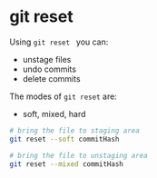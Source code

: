# git reset

Using `git reset ` you can:

- unstage files
- undo commits
- delete commits

The modes of `git reset` are:

- soft, mixed, hard

```bash
# bring the file to staging area
git reset --soft commitHash
```

```bash
# bring the file to unstaging area
git reset --mixed commitHash
```
